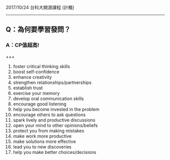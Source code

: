 2017/10/24 台科大開源課程 (計概)

---

## Q：為何要學習發問？
### A：CP值超高!

+++
1. foster critical thinking skills
2. boost self-confidence
3. enhance creativity
4. strengthen relationships/partnerships
5. establish trust
6. exercise your memory
7. develop oral communication skills
8. encourage good listening
9. help you become invested in the problem
10. encourage others to ask questions
11. spark lively and productive discussions
12. open your mind to other opinions/beliefs
13. protect you from making mistakes
14. make work more productive
15. make solutions more effective
16. lead you to new discoveries
17. help you make better choices/decisions
